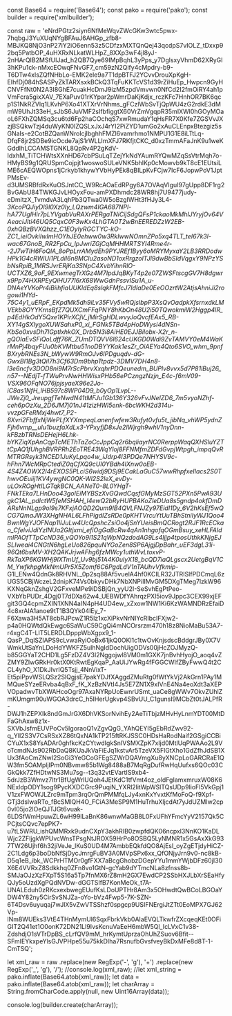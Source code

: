 
const Base64 = require('Base64');
const pako = require('pako');
const builder = require('xmlbuilder');

const raw = 'eNrdPGtz2siyn6NfMeWqvZWcGKw3wtc5pwx-7hqbgJ3YuXUqNYgBFAuJ6AHGp_zfb8-MBJKQ8NjO3nP27iY2iO6enn53z5CDfzxMXTQnQej43qcdpS7vIOLZ_tDxxp92bq5PatbOP_4uHXRxNLkatWLHpZ_8XXp3wF4jl8yJ-2nHArQIB2MSfUlJad_h2QB7Qye69IMpBqhL3yPps_y7DglsxyVhmD62XRyGl3hKPu1ck-nMxcEOwqFNvGF7_cm59zN2Qify4cMpdry-b9-T6DTw4xlsZQfNHbLo-EMK2ele9a7T1dpBTFJ2YCvvDrouXpKgH-EIhfDj084hSASPyZkTARXsxkBCkQ3TqFuKKTcVS1d39rZiHuEp_Hwpcn9GyHCNVFfNt0N2A3I8GhE7cuakHcDmJ9izM5zpdVmvwn0NfCd2I2fmOiRY4ah1pVmFcra5gixXAV_7EXaPuv01rKYpar2pWmrDaKjKdjx_rczKFc7HnhOR7BK6qcp1S1NkRZVlq1LKvhP6Xo41XTXrVrNhms_gFCzlWbSvTjQpWU4zG2rdkE3dMmW9UhJt33eH_sJbS6JuVMF2sIfbfiggtX60VrZmVgqpR35mIXWl0hGOyMOaoL6FXhZQMSq3cu6td6Fp2haCOchqS7xwRmudaY1qHsFR7X0Kfe7ZGSVvJXzjBSQkwTzj4duWyKN0IZQSLxJxJ4rYI2PiZYD1umGo2xAuCLEnpxBtezgiz5sGNaIs-e2CotBZQanWNrolcjIbghhFMZl6vamrhmo1NMPU1G1E8iLTtLq-DfqF8jr2SDBe9icOcde7ajS1rWLLImXFJ7RKfjtCKC_d0xzTmmAFaJnK9u1weKGddIhLCCAMSTGNKL8QpRv4P2gKdV-IdxhM_TiTCHWtsXXnHD67cbPSuLqTZejYkNdYAumRYQwMZqSsVtrMqh7o-HMyBS9g1QRUSpmCojpjt1woswoSULeVNK5bhlKp0cMowvb9kT8cE1EUtsiLME6cAEQWOpns1jCrkyb1khywYVbHyPEk8qBILpKvFCjw7IcF6JopwPoV1JptPMsEv-d3UMSRBfdRxKuOSJntCC_W9RcAOaEdRPgy6A7OVAqVIguI97gUpp8DF1rg2BvGAbU84TWKGJvLHOyxFou-amPXDhmdc28WR8hj7U9477judy-eDmitzX_TvmdvA3LqhPb3QTwa0W5oBzgIWHt3fHJy3L4-_3KcoPQJiyDI9l0Xz0Iy_LQzwm4IGA687NPl-hA77UgIHir7pLYVgabVuRAXrPERgaTNiCijSdgQFsP1ckaoMkMhlJYryjOv64VAeaciJlti46UQ5CqxC0F3wKx4LhGTA0T2wBnEEREDZzW2EB-0xhQBzBVXQhzz_C1EOylyRGCTYC-kO-ZC1_ieiOvkiIwImHOYhJE0ehww0w3RkIwwNOmnZPo5xq4TLT_teI67k3l-wac67GnoB_RR2FpCu_lpJwriZGjCqMHHMRTSYI4Rme4r--2J7wTIH6FoQlA_8oPpLrrAMydEh9PYJREf1Byy6oMRYMyxaY2LB3RRDodwHPk1G4cRWiUi1PLdiI6n8MClu2asoND1oxRrgzolTJl9dwBbSIdVqgxY9NPzYSbNsRpiB_1MRSJvrERjKa3SNpC4XvbYihnRlO-UCTXZ6_9oF_9EXwmegTrXGz4M7IpdJqBKyT4p2e07ZWSFtscgGV7H8dgwrx9Pp74HXRPEyQiHU77l6rX68WwGdnPssvISu1A_u-DNAeYVKoPr4iBiihfiaUUKldEq8slqkFMfcJ7ldIaDe0EeOOzrtW2AtjsAhniJi2rogowi1HYd-75C4y1_uERpF_EKpdMk5dh9iLv35FVy5wRQjsIbpP3XsQvOadpkXfsrnxdkLMVEkb8OYYKrnsBfZ7QUXCmFFqPNY8hKbOn48U2i50TQwokmiW2Hggp4lR_p4EdHkOdY5Qxe1KPirXCjV_jMirSgHDLwvyJoQvcfEAx5_RB-XY14gSXIygoXUWSahxP0_xi_FGNk5TBd4pHoDWysi4dNSn-KbSo0xvsDh7IGptlxhkOX_Drb5N3i8AiHE0EJJBiIobx-X2r_n-gQOlaEvSFiQoLdff76K_ZUmDTQVV6l624cUKGD0Wdi9ZvTAMVY0eM4WaKrMnPj4bqyFUu0bKVMtbu51noDBYYKak1esZr_OiAEYa4Qto6SVO_whm_9pnfBXrybRNEs3N_bWywW9RmOJv6IPDguqdv-dG-GwxBI1Bg3tQiI7h3Cf63Dm9bhpTtpdz-3DMV7DH4n8-l3e6ncfv3DOD8ni9M7rScPbrvXxqhrPDQeunedm_BUPlv8vvx5d7P81lBuj26_n57--NEdjT-fTWuPrvNwHHWisxPHb56ePCzngzNzjn_E4c-f6mV09-VSX96OFqNO76jpjsyaeX96e2Jo-iC8as1NfH_lHB597c8WP04D9_b0yOp1LvpL--JWeZj0_JreupgfTeNwdN41tMFJu1Gb136Y326vFvJNeIZD6_7m5vyoNZhf-ceh6pOzXu_2D6JM7j01nJ41zizHWl5enk-6bcWKH2d314u-vvzpGFeRMxj4hwt7_P2-8Xvri2FbffxNjWePLfXYXmpeqLanenfwfew3Rufyt0vfu5t_jibNq_vhWP5ydnZFjh6vmp__uIu1buzfaXdLx3-YPxyfjD8xJe2lWjrgh9whV1nyDnn-kFBzbTRNsDEHejH6Lhk-bYKZiqXpAnCqpTcMEThTaZoCcJppCq2r6bqliayrNC0RerppWaqQXHSluYZTtCpAQ1fUhghBVRPRh2EoTRE43WqYloj8FFNMfmZDFdGvpjWtpgh_impqQvRMTRGRsyk3NCED1JuKyLpqo4w_iJdrp4I3PDQe7NHYSV9c-hFhn7WcMRpCtediZ0qCfXQ9cUI0YBdh4IXnw0oEB-4S4ZAOWX2I4rEXOS5PLciS6widj9DSj9ECakLaGuC57wwRhpfxeIIacs2S0ThwvOEuiij1KV4ywgNC0QK-Wl2S2leX_evDy-uLOxROgHtILGTqkBCN_AANeT0-8L0YHgT-FNkTEka7LHnDoo43goIEiMYBSzXvGQwdCqsfGMyMzSGT52PXn5PwA93UgkC1AL_pdIctW5feMSHAH_I4ewQ2bRyHUPBAKoZleDUa8s5gndp4okfDmDARsNnNLgp9oI9s7KFxjAOQD2Qum9IB4QVLFNJZy97EidI1Dy_6V2hKsEf5wQCG7QmaJW3XHgNHAL6LFhPigdIZsRDe0pKHTVrcuYtUuTBhStniIyWJ1Qoo4BwnWgYJOFNap1IlJuLw4UcQpshcZsiOo4jSnYUeisBmQCRogt2RJF1RcECkao_CfelviJdiYzINUa2GItjxmi_efiOgGaBcRw4qAn1nhgofqOGmBsuy_xeHLFAIdmlPAOfTTpCcND36_vQOYo9l1S21qWpNQzdodAG9Ls4Ijjp4tposUthkKNjgEJSLIweai4CNGtN6hgLeUo826pquNYGoZen8SP6AjgjDpBahr_uEF3dgL31i-96Qt6bsMV-XH2QAKJrjwAFhg6fzMWcy1uthWvLtoxvP-RkTaXP6KGWHj9IXTmUf_Uv9bj51A4K0ulyX18_bcQD7iaQLgscx2UetgBqV1CM_YwfkhpgMkNmUPr5X5Zomf6C6PgdLdV1nTAUhvVfkmip_-G1l_ENw4QdnGk8RHVNL_0p2sq88Af5vuelA4hf0KCILR32JTRISlfPDCmqL6zUGS5CBjWczeL2dnipK74Vs0bkyvDHk7NbXNPiIIMvGM5DXgTMeg7lzkW96KXNqGknZshgV2GFxveMPe9iDSBjQn_yyU2I-SeSvhEgPtPeo-VXbYbPUDr_4Dgj0T7dDXa62w4_UEBWDfYAhrqzPXl5iov9Jppc3CEX99xjEFgit3GQ4cpmZXIN1XNN4aIN4pH4UD4ew_xZxow1NW1Ki6KzWAMNDRzEfaiD4c8xrAIA1anoe9tT1B3QYk04lEy_7-F6Xawa3H5AT8cbRJPcwZ1R5lz1xcXiPkvNrNIYcRIbcIFXjw2-p4a0HQWtdQkEwgc6SaWuC59CgQi4mNCOrsrzm470h18z8NioMaBu53A7-r4xgC4T-LIT5LERDLDpppWbXgpx9_1-QasP_DqlSZlAPS9cLvwaRyiOoBx61jkQ0OKl1c1twOvKnjsdscBddgrJBy0X7VWmkUtSaYnLDoHdYWKFZ5ulhNgIdDochUigODVs00jHcZOJMyzQ-b85GGYaT2CHD1Lg5FzDZ4V3I2Nggojwl8VM0m1GXK7jnBvhHyojO_aoq4vZZMY9ZIwGRkHr0ktX0KtRwtEgKqaP_AaUiJYwRg4fFGGCWIfZByFwwQ4t2CCL4yhO_X1DkJIvrIQ5Tsjj_4NnVixT-Et5piPpvWSLQSz2SlQgjsE7pakYDJfXAggdZMuRtg0fWtYkVj2AkGrn1PAy1MMQueSYzeERvba4qBxF_fK_XzBzNVtI4Js5E7ZN1X9xIVnE4Na4eoXdt3aXEPVOpadwvTbXWAHcoOgr97AxaNYRpUoEwnrUSmt_uaCe8gWWv7OkvZUhlZmKUmgm90uWGOA3drcC_h5IHerUgkvp4SBvUU_C1gunsI9MCbZt0tJALPfR-DWJ1hZEPXIk8ndGmJrGX6DhVKSorNvihEy2AeTiTbjzMHvHyLnmYDT00MtDFaGhAxw8z1x-SXVbJsfmEUVPoCv5IgoraoQ1vZgvQgG_YAhQEYI5gEbRdZwv92-q_YlI2S3V7CsRSxXZ86tQxNA1kTP215ftRKJSSC0HDsHaRodNaif2GSgiCCBiCYuX1xS8YsADAr0ghfkcKzCYtwdIgkSnIVSMXZpK7xIjd0MtlUqPWAAo2L9VoTcmdNJs902RbDaQ8KUaJkVaFiEJq1kstvAr5TzeVX5FlGtXho1GdZfhJdSB1XUx3fAoCmZNwI2SoGi3YeGCoGFEgSZWrDQAVmgXu8yXNCpLoGARCRaE1QW3fm5OAMpljIPm0NBvmw85b1Wg8488aB7MqRgDufRwHqUufxs6QOc03CGkQkk7ZfHDtwNS3Mu7sg--t3q32vtEVartIS9xb4-5drJzB3Wmvz7Itr1BfUgWrlUQoh4JEtKdC1tfVmt4oz_oldFgIamxmruxW08K6NExldpODY1sog9PycKXDCGrc9PuqiN_YXRl2litWpWSlTQsUDp9lioFl5VkGpj1V1zxFWOWJLZrc9mTpm3rqOrQmPMMfqLJy4xnKxYvxtKfMoFoQ-f9Xpf-GTj3dslwaRTo_fBcSMlQH4O_FCiA3MeSP9M1HuTrhuXljcdAt7yJdUZMIw2cp0vl05jo2lOeQJTJGt6vuak-6LDSfWmHpuwZL6wH99lLaBnK86wnwMaGB8L0FxUFhYFmcYyV2157Qk5CPCjtsCQvc7epPK7-u7tL5WRU_ishQMMRxk9udnCXpY3akhRIB0zwpfdQK06ncpxl3NnKO1KaDLWjc2ZFljgkWPUvcWnsTPsgNtJROX59HrPo8OSBQ5LyNMNR1x5GsAxXkG937TW26Ujhf6h32jiVeJe_lKuS0UD4M7AmbbEQkfdQO8AjEsI_oyZgETjdyHiCZ-2C1Ldg6p3boDbNfSjDycJmrgFuBV3A0MVpSPx6xx_QfONjyJrn9v0-nc8kB-D5q1eB_ibk_WCPrHTMOr0gfFXX7aBcgGhobzDGepYYu1mmYWjbDFz60jI30X6E4VVRxZ8Sdkkhq0ZFn8vo1GtN-gcYab9dYTmcNLa8zfnss8b-SMJaOJzXzFXpT5S16a5Tp7fnMX6rZ8mH2GX7EwdCP2SSbHXJLbXrSEaHfyQJy5oUzdXgPQdNVDw-dGGTSIfB7KonMeOk_t7A-UNALEduh0zRKcxexbwegEUufKsLDoUPTHr8Am3x5OHwdtQwBCoLBGOaYDW4Y82ny5CirSvSNJZa-oYo-bVz4Fwp5-7K-SZN-6T4Dsv6uyuqaj7wJlX5vZwVTSShzf0spgcp9USIFNErgiJtZTt0EoMPX7GJ62Vp-lNm8WUEks3VtE4THnMymUl6SqxFbrkVkb0AIaEVQLTkwfrZXcqeqKEt0OFiGIT2Q41et1O0onK72DN21Ll9IvsKcnuVaEeH6mbW5Ql_IcLVxC1v38-ZdshdjO1sVTrDpBS_cLrfQV9mM_hrKymtUprzaOhUhZSuov6Bfit--SFmIEYkxpeYlsGJVPHpe55u75kkDIha7RsnufbGvsfveyBkDxMFe8d8T-1-CmTSQ';

let xml_raw = raw
              .replace(new RegExp('-', 'g'), '+')
              .replace(new RegExp('_', 'g'), '/');
//console.log(xml_raw);
//let xml_string = pako.inflate(Base64.atob(xml_raw));
let data = pako.inflate(Base64.atob(xml_raw));
let charArray = String.fromCharCode.apply(null, new Uint16Array(data));

console.log(builder.create(charArray));
